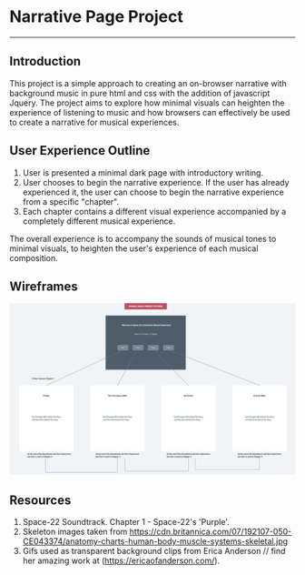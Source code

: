 # Narrative Page Project
---
## Introduction
This project is a simple approach to creating an on-browser narrative with background music in pure html and css with the addition of javascript Jquery. The project aims to explore how minimal visuals can heighten the experience of listening to music and how browsers can effectively be used to create a narrative for musical experiences.

## User Experience Outline
1. User is presented a minimal dark page with introductory writing.
2. User chooses to begin the narrative experience. If the user has already experienced it, the user can choose to begin the narrative experience from a specific "chapter".
3. Each chapter contains a different visual experience accompanied by a completely different musical experience.

The overall experience is to accompany the sounds of musical tones to minimal visuals, to heighten the user's experience of each musical composition.

## Wireframes 
![WireframeIntro](https://github.com/VictorDoyle/NarrativePage1/blob/main/media/wireframes/wireframeintro.png?raw=true)

## Resources
1. Space-22 Soundtrack. Chapter 1 - Space-22's 'Purple'.
2. Skeleton images taken from https://cdn.britannica.com/07/192107-050-CE043374/anatomy-charts-human-body-muscle-systems-skeletal.jpg
3. Gifs used as transparent background clips from Erica Anderson // find her amazing work at (https://ericaofanderson.com/).


